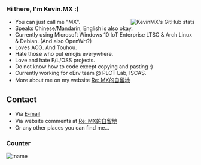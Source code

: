 ### Hi there, I'm Kevin.MX :)

<img align="right" src="https://github-readme-stats.vercel.app/api?username=KevinMX&count_private=true&show_icons=true&theme=dark&include_all_commits=true" alt="KevinMX's GitHub stats"/>

- You can just call me "MX".
- Speaks Chinese/Mandarin, English is also okay.
- Currently using Microsoft Windows 10 IoT Enterprise LTSC & Arch Linux & Debian. (And also OpenWrt?)
- Loves ACG. And Touhou.
- Hate those who put emojis everywhere.
- Love and hate F/L/OSS projects.
- Do not know how to code except copying and pasting :)
- Currently working for oErv team @ PLCT Lab, ISCAS.
- More about me on my website [Re: MX的自留地](https://mary.kevinmx.top/watashi.html)

## Contact
- Via [E-mail](mailto:mx@kevinmx.top)
- Via website comments at [Re: MX的自留地](https://mary.kevinmx.top)
- Or any other places you can find me...

### Counter
![:name](https://count.getloli.com/get/@:Kevin.MX?theme=moebooru)
